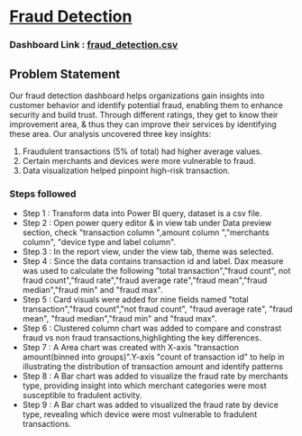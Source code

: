 # [Fraud Detection](https://github.com/users/S-data-star/projects/Fraud_Detection)

### Dashboard Link : [fraud_detection.csv](https://github.com/user-attachments/files/20439460/fraud_detection.csv)

## Problem Statement

Our fraud detection dashboard helps organizations gain insights into customer behavior and identify potential fraud, enabling them to enhance security and build trust. Through different ratings, they get to know their improvement area, & thus they can improve their services by identifying these area.
Our analysis uncovered three key insights:

1. Fraudulent transactions (5% of total) had higher average values.
2. Certain merchants and devices were more vulnerable to fraud.
3. Data visualization helped pinpoint high-risk transaction. 


### Steps followed 

- Step 1 : Transform data into Power BI query, dataset is a csv file.
- Step 2 : Open power query editor & in view tab under Data preview section, check "transaction column ",amount column ","merchants column", "device type and label column".
- Step 3 : In the report view, under the view tab, theme was selected.
- Step 4 : Since the data contains transaction id and label. Dax measure was used to calculate the following "total transaction","fraud count", not fraud count","fraud rate","fraud average rate","fraud mean","fraud median","fraud min" and "fraud max".
- Step 5 : Card visuals  were added for nine fields named "total transaction","fraud count","not fraud count", "fraud average rate", "fraud mean", "fraud median","fraud min" and "fraud max".
- Step 6 : Clustered column chart was added to compare and constrast fraud vs non fraud transactions,highlighting the key differences.
- Step 7 : A Area chart was created with X-axis "transaction amount(binned into groups)".Y-axis "count of transaction id" to help in illustrating the distribution of transaction amount and identify patterns
- Step 8 : A Bar chart was added to visualize the fraud rate by merchants type, providing insight into which merchant categories were most susceptible to fradulent activity.
- Step 9 : A Bar chart was added to visualized the fraud rate by device type, revealing which device were most vulnerable to fradulent transactions.



